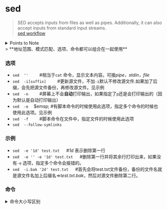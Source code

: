 # sed

> SED accepts inputs from files as well as pipes. Additionally, it can also accept inputs from standard input streams.  
> [sed workflow](https://www.edrawsoft.cn/viewer/public/s/max/ed868134912334)
<details>
  <summary>Points to Note</summary>
1. Pattern buffer is a private, in-memory, volatile storage area used by the SED.  
  
2. There is another memory area called hold buffer which is also private, in- memory, volatile storage area. 
Data can be stored in a hold buffer for later retrieval. At the end of each cycle, SED removes the contents of the pattern buffer but the contents of the hold buffer remains persistent between SED cycles. However SED commands cannot be directly executed on hold buffer, hence SED allows data movement between the hold buffer and the pattern buffer.

3. If address range is not provided by default, then SED operates on each line.
</details>
> **地址范围、模式匹配、选项、命令都可以组合在一起使用**

### 选项
- `sed  ''`       &emsp;&emsp; #相当于`cat` 命令，显示文本内容。可接*pipe，stdin，file*
- `sed  -i[suffix]`       &emsp;&emsp; #更新源文件，不加`-i`默认不修改源文件.如果加了后缀，会先把源文件备份，再修改源文件。见示例
- `sed  -n`       &emsp;&emsp; #屏幕上不会**自动**打印输出，如果指定了`p`还是会打印输出的（因为默认是自动打印输出）
- `sed  -e`       &emsp;$emsp; #有脚本命令的时候使用此选项，指定多个命令的时候也使用此选项。见示例
- `sed  -f`       &emsp;&emsp; #脚本命令在文件中，指定文件的时候使用此选项
- `sed  --follow-symlinks`

### 示例

- `sed  -e '1d' test.txt`       &emsp; #*1d* 表示删除第一行
- `sed  -e '' -e '1d' test.txt`       &emsp; #删除第一行并将其余行打印出来，如果没有`-e` 选项，指定多个命令会报错的。
- `sed  -i.bak '2d' test.txt`       &emsp; #首先会将test.txt文件备份，备份的文件名就是源文件名加上后缀名=>*test.txt.bak*，然后对源文件删除第二行。

### 命令

<details>
  <summary>命令大小写区别</summary>
  默认情况下，SED在单行上运行，但是也可以在多行上运行。多行命令由大写字母表示.
<details>

- `b`       &emsp; #可以指定要跳转的标签（用于循环）
- `t`       &emsp; #指定跳转的标签（用于分支）
- `p`       &emsp; #打印输出
- `d`       &emsp; #删除，仅删除pattern buffer中的数据，源文件不受影响。删除源文件内容加上`-i`
- `w`       &emsp; #备份，和选项`-i[suffix]` 不同，`-i[suffix]`是在操作前把源文件备份，而`w`是把操作的结果保存到指定的文件中。注：如果指定的文件不存在则创建；存在则覆盖。
- `a`       &emsp; #追加，不是在行的末尾添加内容，而是另起一行。如果是地址范围或模式匹配，那么成功匹配的每一行后面都会追加一行。
- `c`       &emsp; #修改，把指定的行的内容用新文本替换，**注：**如果指定**连续的多行**，sed会把这些行当作一个组（group），用新文本替换这个组。而不是每一行都替换。见示例
- `i`       &emsp; #插入，和`a`基本相同，唯一不同的是`a`是将内容加到紧挨着指定行的下一行，而`i`则是加到指定行的上一行
- `l`       &emsp; #显示隐藏的字符（比如空格，tab这类的），如果后面接数字，则表示多少个字符以后换行，如果是0，则不会换行，除非有表示新行的字符出现
- `q`       &emsp; #退出，遇到`q`退出当前sed执行流
- `r`       &emsp; #读取，读取一个文件内容，可以读取一个文件内容插入另一个文件中，见示例
- `e`       &emsp; #执行`e`后面指令，如果`e`后面没有给出指令，则会把buffer中的内容当作指令来执行
- `N`       &emsp; #在行末尾添加`\n`然后把下一行（next line）追加到`\n`后面。即相当于是`\n`把两行连接成一行。
- `=`       &emsp; #把行号一起打印出来
- `&`       &emsp; #把模式匹配成功的内容存储到`&`中，可以把`&`理解为一个变量，变量值就是成功匹配到的内容。`&`通常与替换命令一同使用
- `s`       &emsp; #替换，`sed 's/pattern/replacement/[flag]'` 用replacement替换搜索到的pattern。下面列出常用flag
    -   `g`       &emsp; #`sed` 默认会匹配所有行，但是同一行有多个要替换的值时，默认只会替换第一个匹配到的值。如果想要将匹配的同一行的所有值都替换，则需要加`g`
    -   `i`       &emsp; #忽略大小写
- https://www.tutorialspoint.com/sed/sed_managing_patterns.htm

### 地址范围

> **地址范围既可以是行号，也可以是模式字符串**

- `sed '3p' file`       &emsp; #打印第3行，如果不加数字只有命令p，则打印所有行
- `sed '$p' file`       &emsp; #打印最后一行
- `sed 'm,n p' file`        &emsp; #打印第m行到第n行的内容
- `sed 'm,+n p' file`       &emsp; #打印从第m行到m+n行的内容或者说从第m行开始接下来的n行
- `sed 'm~n p' file`        &emsp; #从第m行开始，每隔n行打印一次（包括m行）。见示例

### 模式匹配

> A pattern range can be a simple text or a complex regular expression.
> 模式匹配的定界符可以是`/` or `@` or `^` or `!` or `+` 等等。在某些情况下，比如匹配目录时，虽然可以将`/`写成`\/`转义，但是太乱可读性不是太好。所以可以更换定界符。
> 模式匹配中获取匹配到的子串的方式： 被`\(` 和 `\)`包裹的pattern 按顺序存储在`\number`中 （number为1，2，3……），见示例

- `sed -n '/Paulo/ p' test.txt`        &emsp; #打印包含*Paulo*的行
- `sed -n '/Alchemist/, 5 p' test.txt`       &emsp; #从含有*Alchemist*的行到第5行
- `sed -n '/Two/, /Pilgrimage/ p' books.txt`        &emsp; #从含有*Two*的行到含有*Pilgrimage*的行
- `sed -n '/Two/, +4 p' books.txt`          &emsp; #从含有*Two*的行开始，打印共4行

### 示例

- `sed 'p' test.txt`        &emsp; #会将每一行打印两遍，这不是错误。而是因为`sed` 默认会打印一次输出，加上`p`后又打印了一次输出。所以`-n` 选项这时候就起作用了
- `sed -n 'p' test.txt`       &emsp; #这时候`-n` 就会把默认打印的忽略掉，只打印一次。
- `sed -n '3p' test.txt`        &emsp; #只打印第三行
- `sed -n '2,5 p' test.txt `        &emsp; #打印2到5行，即2，3，4，5行
- `sed -n '$ p' test.txt`       &emsp; #打印最后一行
- `sed -n '3,$ p' test.txt`       &emsp; #打印3到最后一行
- `sed -n '2,+4 p' test.txt`        &emsp; #打印从第二行开始的四行，即 2，3，4，5行。**使用+**
- `sed -n '10~5' p test.txt`       &emsp; #从第10行开始，每隔5行打印一次，即输出 10，15，20，25……
- `sed -n '/Paulo/ p' test.txt`        &emsp; #打印包含*Paulo*的行
- `sed -n '/Alchemist/, 5 p' test.txt`       &emsp; #从含有*Alchemist*的行到第5行
- `sed -n '/Two/, /Pilgrimage/ p' books.txt`        &emsp; #从含有*Two*的行到含有*Pilgrimage*的行
- `sed -n '/Two/, +4 p' books.txt`          &emsp; #从含有*Two*的行开始，打印共4行
- `sed '2d;w testing.bak1' testing`       &emsp; #在buffer中把testing第二行删除，再把删除后的结果保存到testing.bak1文件（**不加`-i`都是修改buffer，下面不再声明**）
- `sed -n -e '/Martin/ w Martin.txt' -e '/Paulo/ w Paulo.txt' -e '/Tolkien/ w Tolkien.txt' books.txt`       &emsp; #假设books.txt的每一行内容是书名和作者，那么现在要统计一个作者的所有书名，就可以组合使用选项、命令、模式匹配来达到目的。（ps：多个脚本命令可以使用`;`来分隔，这样就不需要写多个`-e`了）
- `sed -e '2 a text contents' test.txt`       &emsp; #会在第二行后面插入一行内容*text contents*
- `sed -e '2,4 a text contents' testing`        &emsp; #第二行到第四行，每一行下面都会追加一行*text contents*
- `sed '4, 6 c Adultry' books.txt`        &emsp; #用一行*Adultry*替换掉4到6行，最终是只有一行*Adultry*，而不是三行。注意和`a`的区别
- `sed '1~2 c 4) Adultry, Paulo Coelho, 324' testing`       &emsp; #如果是**不连续的多行**，那就是分别替换。 （只把连续的行当作一组）
- `sed '3 r junk.txt' books.txt`        &emsp; #把*junk.txt*内容插入到*books.txt*的第3行的下面，即第3行和第4行之间插入新行（相当于`a`的追加）
- `sed '3,5 r junk.txt' books.txt`        &emsp; #3，4，5每行下面都插入
- `sed '3 e date' books.txt`        &emsp; #执行`date`得到日期，再把日期作为新行插入到第3行之前
- `sed 'N; s/\n/==/' testing`       &emsp; #用`==`连接两行
- `sed '3N; s/\n/==/' testing`        &emsp; #只把第3行和第4行用`==`连接起来
- `sed '/Paulo/ =' books.txt`       &emsp; #打印所有行内容，但只把*Paulo*所在行行号打印出来
- `sed -n '$ =' books.txt`        &emsp; #把总行数打印出来（`-n`把最后一行内容忽略掉了）
- `sed 's/[[:digit:]]/Book number &/' books.txt`        &emsp; #用`Book number [[:digit:]]` 替换`[[:digit:]]` （ps:[[:digit:]] 表示数字）
- `echo "Three,One,Two" | sed 's|\(\w\+\),\(\w\+\),\(\w\+\)|\2,\3,\1|'`       &emsp; #分别获取三个单词并调整顺序

### 循环和分支

- sed 可以实现类似`goto` 的功能，sed可以跳转到**标签**标记的行，然后继续执行后续的命令。标签的定义格式如下(冒号后面就是标签名)：
```
:label 
:start 
:end 
:up
```

